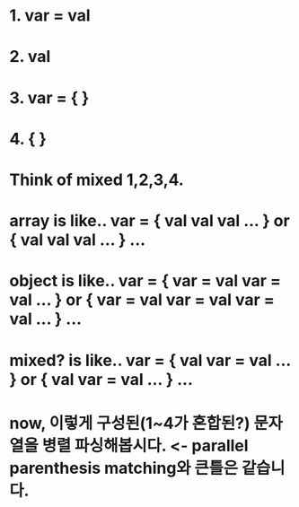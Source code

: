 # 1. var = val 
# 2. val
# 3. var = { }
# 4. { }

# Think of mixed 1,2,3,4.
# array is like.. var = { val val val ... } or { val val val ... } ...
# object is like.. var = { var = val var = val ... } or { var = val var = val var = val ... } ...
# mixed? is like.. var = { val var = val ... } or { val var = val ... } ...

# now, 이렇게 구성된(1~4가 혼합된?) 문자열을 병렬 파싱해봅시다. <- parallel parenthesis matching와 큰틀은 같습니다. 
